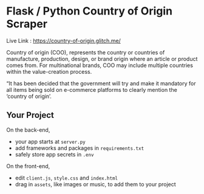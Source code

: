 Flask / Python Country of Origin Scraper
======================================================

Live Link : https://country-of-origin.glitch.me/

Country of origin (COO), represents the country or countries of manufacture, production, design, or brand origin where an article or product comes from. 
For multinational brands, COO may include multiple countries within the value-creation process.

“It has been decided that the government will try and make it mandatory for all items being sold on e-commerce platforms to clearly mention the ‘country of origin’.

Your Project
------------

On the back-end,
- your app starts at `server.py`
- add frameworks and packages in `requirements.txt`
- safely store app secrets in `.env`

On the front-end,
- edit `client.js`, `style.css` and `index.html`
- drag in `assets`, like images or music, to add them to your project


